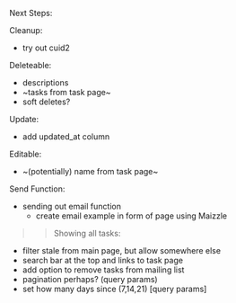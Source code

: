 Next Steps:

Cleanup:
- try out cuid2

Deleteable:
- descriptions
- ~tasks from task page~
- soft deletes?

Update:
- add updated_at column

Editable:
- ~(potentially) name from task page~

Send Function:
- sending out email function
    - create email example in form of page using Maizzle

>>Showing all tasks:
- filter stale from main page, but allow somewhere else
- search bar at the top and links to task page
- add option to remove tasks from mailing list
- pagination perhaps? (query params)
- set how many days since (7,14,21) [query params]
